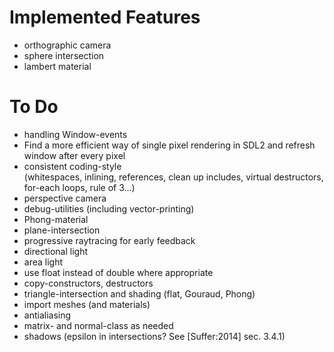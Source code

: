 # Implemented Features

* orthographic camera
* sphere intersection
* lambert material

# To Do

* handling Window-events
* Find a more efficient way of single pixel rendering in SDL2 and refresh window after every pixel
* consistent coding-style \
  (whitespaces, inlining, references, clean up includes, virtual destructors, for-each loops, rule of 3...)
* perspective camera
* debug-utilities (including vector-printing)
* Phong-material
* plane-intersection
* progressive raytracing for early feedback
* directional light
* area light
* use float instead of double where appropriate
* copy-constructors, destructors
* triangle-intersection and shading (flat, Gouraud, Phong)
* import meshes (and materials)
* antialiasing
* matrix- and normal-class as needed
* shadows (epsilon in intersections? See [Suffer:2014] sec. 3.4.1)
